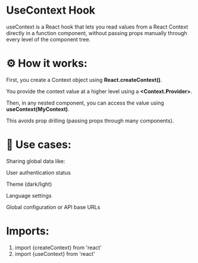 # UseContext Hook

useContext is a React hook that lets you read values from a React Context directly in a function component, without passing props manually through every level of the component tree.

# ⚙️ How it works:
First, you create a Context object using <b>React.createContext()</b>.

You provide the context value at a higher level using a <b><Context.Provider></b>.

Then, in any nested component, you can access the value using <b>useContext(MyContext)</b>.

This avoids prop drilling (passing props through many components).

# 🧠 Use cases:
Sharing global data like:

User authentication status

Theme (dark/light)

Language settings

Global configuration or API base URLs

# Imports:
1. import {createContext} from 'react'
2. import {useContext} from 'react'

